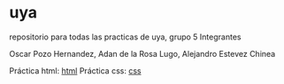 # uya
repositorio para todas las practicas de uya, grupo 5
Integrantes

Oscar Pozo Hernandez,
Adan de la Rosa Lugo,
Alejandro Estevez Chinea

Práctica html: [html](https://github.com/alu0100909012/uya/blob/master/html/index.html)
Práctica css: [css](https://github.com/alu0100909012/uya/tree/master/p2)
